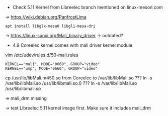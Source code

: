* Check 5.11 Kernel from Libreelec branch mentioned on linux-meson.com

-> https://wiki.debian.org/PanfrostLima
```
apt install libglx-mesa0 libgl1-mesa-dri
```

-> https://linux-sunxi.org/Mali_binary_driver -> outdated?

* 4.9 Coreelec kernel comes with mali driver kernel module

vim /etc/udev/rules.d/50-mali.rules
```
KERNEL=="mali", MODE="0660", GROUP="video"
KERNEL=="ump", MODE="0660", GROUP="video"
```

cp /usr/lib/libMali.m450.so from Coreelec to /var/lib/libMali.so ???
ln -s /var/lib/libMali.so /usr/lib/libmali.so.0 ???
ln -s /var/lib/libMali.so /usr/lib/libmali.so

=> mali_drm missing

-> test Libreelec 5.11 kernel image first. Make sure it includes mali_drm
